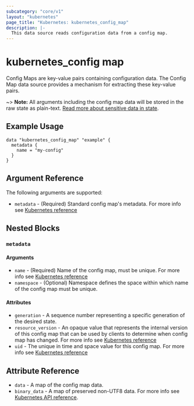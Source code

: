 ```yaml
---
subcategory: "core/v1"
layout: "kubernetes"
page_title: "Kubernetes: kubernetes_config_map"
description: |-
  This data source reads configuration data from a config map.
---
```


# kubernetes_config map

Config Maps are key-value pairs containing configuration data. The Config Map data source provides a mechanism for extracting these key-value pairs.

~> **Note:** All arguments including the config map data will be stored in the raw state as plain-text. [Read more about sensitive data in state](/docs/state/sensitive-data.html).

## Example Usage

```hcl
data "kubernetes_config_map" "example" {
  metadata {
    name = "my-config"
  }
}
```

## Argument Reference

The following arguments are supported:

* `metadata` - (Required) Standard config map's metadata. For more info see [Kubernetes reference](https://github.com/kubernetes/community/blob/master/contributors/devel/sig-architecture/api-conventions.md#metadata)

## Nested Blocks

### `metadata`

#### Arguments

* `name` - (Required) Name of the config map, must be unique. For more info see [Kubernetes reference](http://kubernetes.io/docs/user-guide/identifiers#names)
* `namespace` - (Optional) Namespace defines the space within which name of the config map must be unique.

#### Attributes

* `generation` - A sequence number representing a specific generation of the desired state.
* `resource_version` - An opaque value that represents the internal version of this config map that can be used by clients to determine when config map has changed. For more info see [Kubernetes reference](https://github.com/kubernetes/community/blob/master/contributors/devel/sig-architecture/api-conventions.md#concurrency-control-and-consistency)
* `uid` - The unique in time and space value for this config map. For more info see [Kubernetes reference](http://kubernetes.io/docs/user-guide/identifiers#uids)

## Attribute Reference

* `data` - A map of the config map data.
* `binary_data` - A map of preserved non-UTF8 data. For more info see [Kubernetes API reference](https://kubernetes.io/docs/reference/generated/kubernetes-api/v1.26/#configmap-v1-core).
